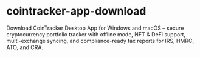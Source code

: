 # cointracker-app-download
Download CoinTracker Desktop App for Windows and macOS – secure cryptocurrency portfolio tracker with offline mode, NFT &amp; DeFi support, multi-exchange syncing, and compliance-ready tax reports for IRS, HMRC, ATO, and CRA.
